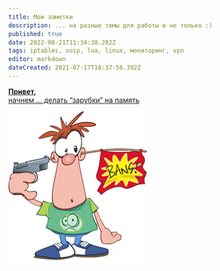 ```yaml
---
title: Мои заметки
description: ... на разные темы для работы и не только :)
published: true
date: 2022-08-21T11:34:38.282Z
tags: iptables, voip, lua, linux, мониторинг, vpn
editor: markdown
dateCreated: 2021-07-17T18:37:56.392Z
---
```


[**Привет**](https://forms.yandex.ru/u/61ee78939ca346f1026b0a08/)**,**   
[начнем … делать “зарубки” на память](https://sysinfo.pro/t) 

![](/404.png)